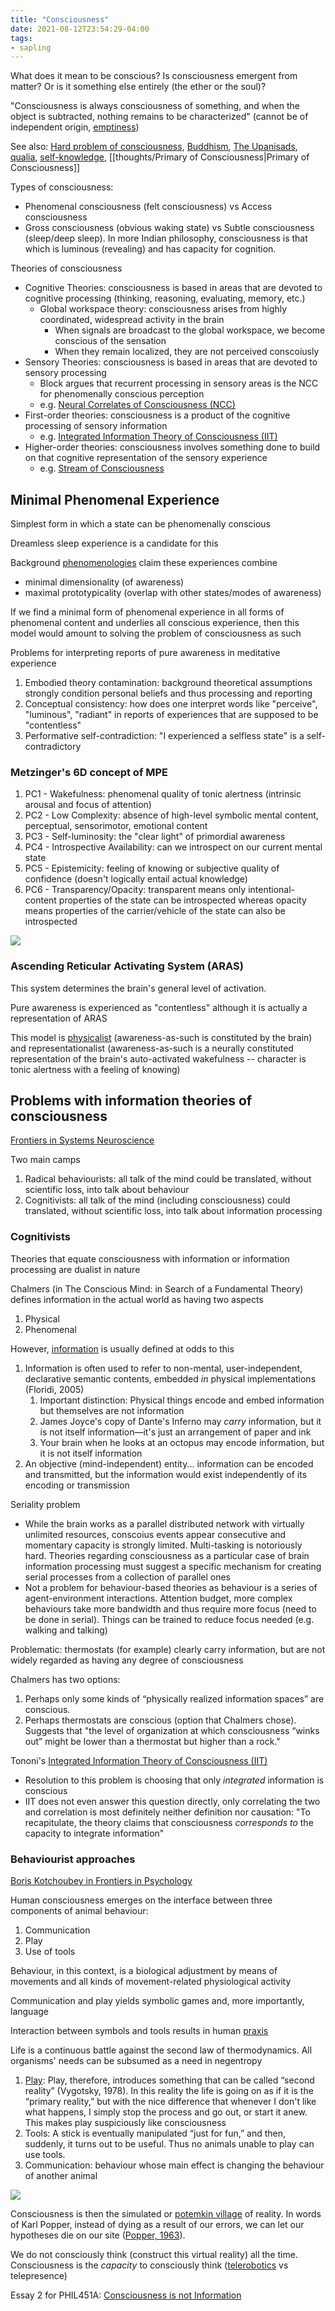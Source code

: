 ```yaml
---
title: "Consciousness"
date: 2021-08-12T23:54:29-04:00
tags:
- sapling
---
```


What does it mean to be conscious? Is consciousness emergent from matter? Or is it something else entirely (the ether or the soul)?

"Consciousness is always consciousness of something, and when the object is subtracted, nothing remains to be characterized" (cannot be of independent origin, [emptiness](thoughts/emptiness.md))

See also: [Hard problem of consciousness](thoughts/Hard%20problem%20of%20consciousness.md), [Buddhism](thoughts/Buddhism.md), [The Upanisads](thoughts/The%20Upanisads.md), [qualia](thoughts/qualia.md), [self-knowledge](thoughts/self-knowledge.md), [[thoughts/Primary of Consciousness|Primary of Consciousness]]

Types of consciousness:
- Phenomenal consciousness (felt consciousness) vs Access consciousness
- Gross consciousness (obvious waking state) vs Subtle consciousness (sleep/deep sleep). In more Indian philosophy, consciousness is that which is luminous (revealing) and has capacity for cognition.

Theories of consciousness
- Cognitive Theories: consciousness is based in areas that are devoted to cognitive processing (thinking, reasoning, evaluating, memory, etc.)
	- Global workspace theory: consciousness arises from highly coordinated, widespread activity in the brain
		- When signals are broadcast to the global workspace, we become conscious of the sensation
		- When they remain localized, they are not perceived conscoiusly
- Sensory Theories: consciousness is based in areas that are devoted to sensory processing
	- Block argues that recurrent processing in sensory areas is the NCC for phenomenally conscious perception
	- e.g. [Neural Correlates of Consciousness (NCC)](thoughts/Neural%20Correlates%20of%20Consciousness%20(NCC).md)
- First-order theories: consciousness is a product of the cognitive processing of sensory information
	- e.g. [Integrated Information Theory of Consciousness (IIT)](thoughts/Integrated%20Information%20Theory%20of%20Consciousness%20(IIT).md)
- Higher-order theories: consciousness involves something done to build on that cognitive representation of the sensory experience
	- e.g. [Stream of Consciousness](thoughts/Stream%20of%20Consciousness.md)

## Minimal Phenomenal Experience
Simplest form in which a state can be phenomenally conscious

Dreamless sleep experience is a candidate for this

Background [phenomenologies](thoughts/phenomenology.md) claim these experiences combine
- minimal dimensionality (of awareness)
- maximal prototypicality (overlap with other states/modes of awareness)

If we find a minimal form of phenomenal experience in all forms of phenomenal content and underlies all conscious experience, then this model would amount to solving the problem of consciousness as such

Problems for interpreting reports of pure awareness in meditative experience
1. Embodied theory contamination: background theoretical assumptions strongly condition personal beliefs and thus processing and reporting
2. Conceptual consistency: how does one interpret words like "perceive", "luminous", "radiant" in reports of experiences that are supposed to be "contentless"
3. Performative self-contradiction: "I experienced a selfless state" is a self-contradictory 

### Metzinger's 6D concept of MPE
1. PC1 - Wakefulness: phenomenal quality of tonic alertness (intrinsic arousal and focus of attention)
2. PC2 - Low Complexity: absence of high-level symbolic mental content, perceptual, sensorimotor, emotional content
3. PC3 - Self-luminosity: the "clear light" of primordial awareness
4. PC4 - Introspective Availability: can we introspect on our current mental state
5. PC5 - Epistemicity: feeling of knowing or subjective quality of confidence (doesn't logically entail actual knowledge)
6. PC6 - Transparency/Opacity: transparent means only intentional-content properties of the state can be introspected whereas opacity means properties of the carrier/vehicle of the state can also be introspected

![](thoughts/images/6d%20MPE.png)

### Ascending Reticular Activating System (ARAS)
This system determines the brain's general level of activation.

Pure awareness is experienced as "contentless" although it is actually a representation of ARAS

This model is [physicalist](thoughts/Materialism.md) (awareness-as-such is constituted by the brain) and representationalist (awareness-as-such is a neurally constituted representation of the brain's auto-activated wakefulness -- character is tonic alertness with a feeling of knowing)

## Problems with information theories of consciousness
[Frontiers in Systems Neuroscience](https://www.frontiersin.org/articles/10.3389/fnsys.2014.00225/full)

Two main camps
1. Radical behaviourists: all talk of the mind could be translated, without scientific loss, into talk about behaviour
2. Cognitivists: all talk of the mind (including consciousness) could translated, without scientific loss, into talk about information processing

### Cognitivists
Theories that equate consciousness with information or information processing are dualist in nature

Chalmers (in The Conscious Mind: in Search of a Fundamental Theory) defines information in the actual world as having two aspects
1. Physical
2. Phenomenal

However, [information](thoughts/information.md) is usually defined at odds to this
1. Information is often used to refer to non-mental, user-independent, declarative semantic contents, embedded *in* physical implementations (Floridi, 2005)
	1. Important distinction: Physical things encode and embed information but themselves are not information
	2. James Joyce's copy of Dante's Inferno may _carry_ information, but it is not itself information—it's just an arrangement of paper and ink
	3. Your brain when he looks at an octopus may encode information, but it is not itself information
2. An objective (mind-independent) entity... information can be encoded and transmitted, but the information would exist independently of its encoding or transmission

Seriality problem
- While the brain works as a parallel distributed network with virtually unlimited resources, conscoius events appear consecutive and momentary capacity is strongly limited. Multi-tasking is notoriously hard. Theories regarding consciousness as a particular case of brain information processing must suggest a specific mechanism for creating serial processes from a collection of parallel ones
- Not a problem for behaviour-based theories as behaviour is a series of agent-environment interactions. Attention budget, more complex behaviours take more bandwidth and thus require more focus (need to be done in serial). Things can be trained to reduce focus needed (e.g. walking and talking)

Problematic: thermostats (for example) clearly carry information, but are not widely regarded as having any degree of consciousness

Chalmers has two options:
1. Perhaps only some kinds of “physically realized information spaces” are conscious.
2. Perhaps thermostats are conscious (option that Chalmers chose). Suggests that "the level of organization at which consciousness “winks out” might be lower than a thermostat but higher than a rock."

Tononi's [Integrated Information Theory of Consciousness (IIT)](thoughts/Integrated%20Information%20Theory%20of%20Consciousness%20(IIT).md)
- Resolution to this problem is choosing that only *integrated* information is conscious
- IIT does not even answer this question directly, only correlating the two and correlation is most definitely neither definition nor causation: "To recapitulate, the theory claims that consciousness _corresponds to_ the capacity to integrate information"

### Behaviourist approaches
[Boris Kotchoubey in Frontiers in Psychology](https://www.frontiersin.org/articles/10.3389/fpsyg.2018.00567/full)

Human consciousness emerges on the interface between three components of animal behaviour:
1. Communication
2. Play
3. Use of tools

Behaviour, in this context, is a biological adjustment by means of movements and all kinds of movement-related physiological activity

Communication and play yields symbolic games and, more importantly, language

Interaction between symbols and tools results in human [praxis](thoughts/praxis.md)

Life is a continuous battle against the second law of thermodynamics. All organisms' needs can be subsumed as a need in negentropy

1. [Play](thoughts/play.md): Play, therefore, introduces something that can be called “second reality” (Vygotsky, 1978). In this reality the life is going on as if it is the “primary reality,” but with the nice difference that whenever I don't like what happens, I simply stop the process and go out, or start it anew. This makes play suspiciously like consciousness
2. Tools: A stick is eventually manipulated “just for fun,” and then, suddenly, it turns out to be useful. Thus no animals unable to play can use tools.
3. Communication: behaviour whose main effect is changing the behaviour of another animal

![](thoughts/images/Sources%20of%20consciousness.png)

Consciousness is then the simulated or [potemkin village](thoughts/potemkin%20village.md) of reality. In words of Karl Popper, instead of dying as a result of our errors, we can let our hypotheses die on our site ([Popper, 1963](https://www.frontiersin.org/articles/10.3389/fpsyg.2018.00567/full#B143)).

We do not consciously think (construct this virtual reality) all the time. Consciousness is the *capacity* to consciously think ([telerobotics](thoughts/telerobotics.md) vs telepresence)

Essay 2 for PHIL451A: [Consciousness is not Information](thoughts/Consciousness%20is%20not%20Information.md)